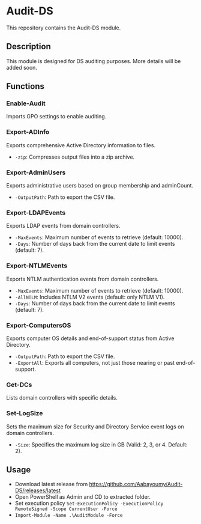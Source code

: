 # Audit-DS

This repository contains the Audit-DS module.

## Description

This module is designed for DS auditing purposes. More details will be added soon.

## Functions

### Enable-Audit
Imports GPO settings to enable auditing.

### Export-ADInfo
Exports comprehensive Active Directory information to files.
- `-zip`: Compresses output files into a zip archive.

### Export-AdminUsers
Exports administrative users based on group membership and adminCount.
- `-OutputPath`: Path to export the CSV file.

### Export-LDAPEvents
Exports LDAP events from domain controllers.
- `-MaxEvents`: Maximum number of events to retrieve (default: 10000).
- `-Days`: Number of days back from the current date to limit events (default: 7).

### Export-NTLMEvents
Exports NTLM authentication events from domain controllers.
- `-MaxEvents`: Maximum number of events to retrieve (default: 10000).
- `-AllNTLM`: Includes NTLM V2 events (default: only NTLM V1).
- `-Days`: Number of days back from the current date to limit events (default: 7).

### Export-ComputersOS
Exports computer OS details and end-of-support status from Active Directory.
- `-OutputPath`: Path to export the CSV file.
- `-ExportAll`: Exports all computers, not just those nearing or past end-of-support.

### Get-DCs
Lists domain controllers with specific details.

### Set-LogSize
Sets the maximum size for Security and Directory Service event logs on domain controllers.
- `-Size`: Specifies the maximum log size in GB (Valid: 2, 3, or 4. Default: 2).

## Usage
- Download latest release from https://github.com/Aabayoumy/Audit-DS/releases/latest
- Open PowerShell as Admin and CD to extracted folder.
- Set execution policy `Set-ExecutionPolicy -ExecutionPolicy RemoteSigned -Scope CurrentUser -Force`
- `Import-Module -Name .\AuditModule -Force`
